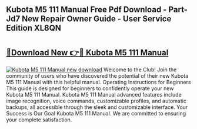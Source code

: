 ## Kubota M5 111 Manual Free Pdf Download - Part-Jd7 New Repair Owner Guide - User Service Edition XL8QN

# <h2><a href="http://bc87854.oget.top/?id=Kubota+M5+111+Manual">🔗Download New 👉🔴 Kubota M5 111 Manual</a></h2>

[![Kubota M5 111 Manual new download](https://i.imgur.com/5g1atiW.png)](http://bc87854.oget.top/?id=Kubota+M5+111+Manual)
Welcome to the Club! Join the community of users who have discovered the potential of their new Kubota M5 111 Manual with this helpful manual. Operating Instructions for Beginners This guide is designed for beginners to confidently operate your new Kubota M5 111 Manual. Kubota M5 111 Manual advanced features include image recognition, voice commands, customizable profiles, and automatic backups, all accessible through the sleek and customizable interface. Your Success is Our Goal Kubota M5 111 Manual. We are committed to ensuring your complete satisfaction.

